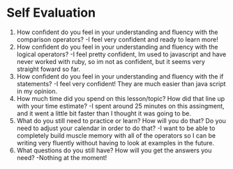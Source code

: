 # Self Evaluation

1. How confident do you feel in your understanding and fluency with the comparison operators?
-I feel very confident and ready to learn more!
1. How confident do you feel in your understanding and fluency with the logical operators?
-I feel pretty confident, Im used to javascript and have never worked with ruby, so im not as confident, but it seems very straight foward so far.
1. How confident do you feel in your understanding and fluency with the if statements?
-I feel very confident! They are much easier than java script in my opinion.
1. How much time did you spend on this lesson/topic? How did that line up with your time estimate?
-I spent around 25 minutes on this assingment, and it went a little bit faster than I thought it was going to be.
1. What do you still need to practice or learn? How will you do that? Do you need to adjust your calendar in order to do that?
-I want to be able to completely build muscle memory with all of the operators so I can be writing very fluently without having to look at examples in the future.
1. What questions do you still have? How will you get the answers you need?
-Nothing at the moment!
